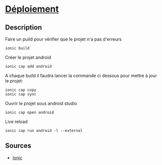 # [Déploiement](readme.md)

## Description

Faire un puild pour vérifier que le projet n'a pas d'erreurs

```console
ionic build
```

Créer le projet android

```console
ionic cap add android
```

A chaque build il faudra lancer la commande ci dessous pour mettre à jour le projet: 

```console
ionic cap copy
ionic cap sync
```

Ouvrir le projet sous android studio

```console
ionic cap open android
```

Live reload

```console
ionic cap run android -l --external
```

## Sources

* [Ionic](https://ionicframework.com/docs/angular/your-first-app/deploying-mobile)
